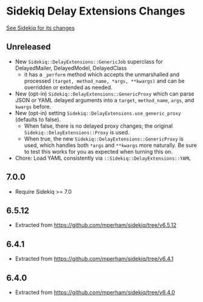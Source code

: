 # Sidekiq Delay Extensions Changes

[See Sidekiq for its changes](https://github.com/mperham/sidekiq/blob/main/Changes.md)

Unreleased
---------

- New `Sidekiq::DelayExtensions::GenericJob` superclass for DelayedMailer, DelayedModel, DelayedClass
  - it has a `_perform` method which accepts the unmarshalled and processed
    `(target, method_name, *args, **kwargs)` and can be overridden or extended as needed.
- New (opt-in) `Sidekiq::DelayExtensions::GenericProxy` which can parse JSON or YAML delayed arguments
  into a `target`, `method_name`, `args`, and `kwargs` before.
- New (opt-in) setting `Sidekiq::DelayExtensions.use_generic_proxy` (defaults to false).
  - When false, there is no delayed proxy changes; the original `Sidekiq::DelayExtensions::Proxy` is used.
  - When true, the new `Sidekiq::DelayExtensions::GenericProxy` is used, which handles both `*args` and `**kwargs` more naturally.
    Be sure to test this works for you as expected when turning this on.
- Chore: Load YAML consistently via `::Sidekiq::DelayExtensions::YAML`

7.0.0
---------

- Require Sidekiq >= 7.0

6.5.12
---------

- Extracted from https://github.com/mperham/sidekiq/tree/v6.5.12

6.4.1
---------

- Extracted from https://github.com/mperham/sidekiq/tree/v6.4.1

6.4.0
---------

- Extracted from https://github.com/mperham/sidekiq/tree/v6.4.0
